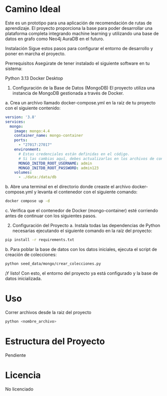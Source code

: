 # Camino Ideal 
Este es un prototipo para una aplicación de recomendación de rutas de aprendizaje. El proyecto proporciona la base para poder desarrollar una plataforma completa integrando machine learning y utilizando una base de datos en grafo como Neo4j AuraDB en el futuro.

Instalación
Sigue estos pasos para configurar el entorno de desarrollo y poner en marcha el proyecto.

Prerrequisitos
Asegúrate de tener instalado el siguiente software en tu sistema:

Python 3.13
Docker Desktop
1. Configuración de la Base de Datos (MongoDB)
El proyecto utiliza una instancia de MongoDB gestionada a través de Docker.

a.  Crea un archivo llamado docker-compose.yml en la raíz de tu proyecto con el siguiente contenido:

```yaml
version: '3.8'
services:
  mongo:
    image: mongo:4.4
    container_name: mongo-container
    ports:
      - "27017:27017"
    environment:
      # Estas credenciales están definidas en el código.
      # Si las cambias aquí, debes actualizarlas en los archivos de conexión a la base de datos.
      MONGO_INITDB_ROOT_USERNAME: admin
      MONGO_INITDB_ROOT_PASSWORD: admin123
    volumes:
      - ./data:/data/db
```
b.  Abre una terminal en el directorio donde creaste el archivo docker-compose.yml y levanta el contenedor con el siguiente comando:

```bash
docker compose up -d
```
c.  Verifica que el contenedor de Docker (mongo-container) esté corriendo antes de continuar con los siguientes pasos.

2. Configuración del Proyecto
a.  Instala todas las dependencias de Python necesarias ejecutando el siguiente comando en la raíz del proyecto:

```bash
pip install -r requirements.txt
```
b.  Para poblar la base de datos con los datos iniciales, ejecuta el script de creación de colecciones:

```bash
python seed_data/mongo/crear_colecciones.py
```
¡Y listo! Con esto, el entorno del proyecto ya está configurado y la base de datos inicializada.

# Uso
Correr archivos desde la raiz del proyecto

```bash
python <nombre_archivo>
```

# Estructura del Proyecto
Pendiente

# Licencia
No licenciado
